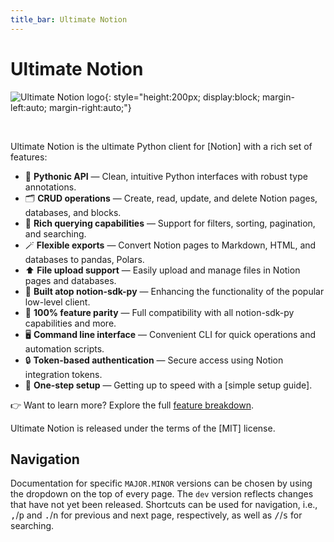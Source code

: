 ```yaml
---
title_bar: Ultimate Notion
---
```


# Ultimate Notion

![Ultimate Notion logo](assets/images/logo_with_text.svg){: style="height:200px; display:block; margin-left:auto; margin-right:auto;"}

<br>

Ultimate Notion is the ultimate Python client for [Notion] with a rich set of features:

- 🐍 **Pythonic API** — Clean, intuitive Python interfaces with robust type annotations.
- 🗂️ **CRUD operations** — Create, read, update, and delete Notion pages, databases, and blocks.
- 🔎 **Rich querying capabilities** — Support for filters, sorting, pagination, and searching.
- 🪄 **Flexible exports** — Convert Notion pages to Markdown, HTML, and databases to pandas, Polars.
- ⬆️ **File upload support** — Easily upload and manage files in Notion pages and databases.
- 🧩 **Built atop notion-sdk-py** — Enhancing the functionality of the popular low-level client.
- 💯 **100% feature parity** — Full compatibility with all notion-sdk-py capabilities and more.
- 🖥️ **Command line interface** — Convenient CLI for quick operations and automation scripts.
- 🔒 **Token-based authentication** — Secure access using Notion integration tokens.
- 🚀 **One-step setup** — Getting up to speed with a [simple setup guide].

👉 Want to learn more? Explore the full [feature breakdown](features.md).

Ultimate Notion is released under the terms of the [MIT] license.

## Navigation

Documentation for specific `MAJOR.MINOR` versions can be chosen by using the dropdown on the top of every page.
The `dev` version reflects changes that have not yet been released. Shortcuts can be used for navigation, i.e.,
<kbd>,</kbd>/<kbd>p</kbd> and <kbd>.</kbd>/<kbd>n</kbd> for previous and next page, respectively, as well as
<kbd>/</kbd>/<kbd>s</kbd> for searching.
